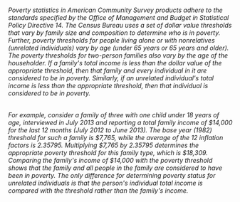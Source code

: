 
###### Poverty statistics in American Community Survey products adhere to the standards specified by the Office of Management and Budget in Statistical Policy Directive 14. The Census Bureau uses a set of dollar value thresholds that vary by family size and composition to determine who is in poverty. Further, poverty thresholds for people living alone or with nonrelatives (unrelated individuals) vary by age (under 65 years or 65 years and older). The poverty thresholds for two-person families also vary by the age of the householder. If a family's total income is less than the dollar value of the appropriate threshold, then that family and every individual in it are considered to be in poverty. Similarly, if an unrelated individual's total income is less than the appropriate threshold, then that individual is considered to be in poverty.

###### For example, consider a family of three with one child under 18 years of age, interviewed in July 2013 and reporting a total family income of $14,000 for the last 12 months (July 2012 to June 2013). The base year (1982) threshold for such a family is $7,765, while the average of the 12 inflation factors is 2.35795. Multiplying $7,765 by 2.35795 determines the appropriate poverty threshold for this family type, which is $18,309. Comparing the family's income of $14,000 with the poverty threshold shows that the family and all people in the family are considered to have been in poverty. The only difference for determining poverty status for unrelated individuals is that the person's individual total income is compared with the threshold rather than the family's income.

